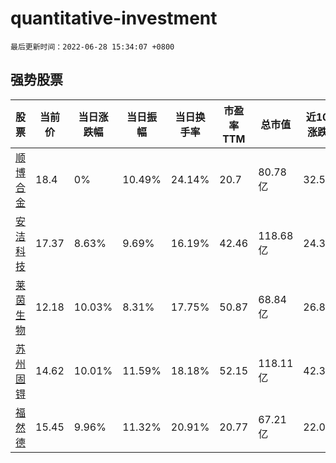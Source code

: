 # quantitative-investment

`最后更新时间：2022-06-28 15:34:07 +0800`

## 强势股票

|股票|当前价|当日涨跌幅|当日振幅|当日换手率|市盈率TTM|总市值|近10日涨跌幅|
|----|----|----|----|----|----|----|----|
|[顺博合金](https://xueqiu.com/S/SZ002996)|18.4|0%|10.49%|24.14%|20.7|80.78亿|32.56%|
|[安洁科技](https://xueqiu.com/S/SZ002635)|17.37|8.63%|9.69%|16.19%|42.46|118.68亿|24.34%|
|[莱茵生物](https://xueqiu.com/S/SZ002166)|12.18|10.03%|8.31%|17.75%|50.87|68.84亿|26.88%|
|[苏州固锝](https://xueqiu.com/S/SZ002079)|14.62|10.01%|11.59%|18.18%|52.15|118.11亿|42.36%|
|[福然德](https://xueqiu.com/S/SH605050)|15.45|9.96%|11.32%|20.91%|20.77|67.21亿|22.04%|
